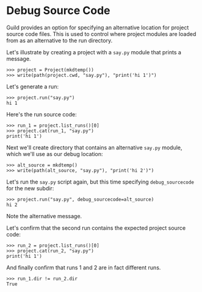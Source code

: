 # Debug Source Code

Guild provides an option for specifying an alternative location for project
source code files. This is used to control where project modules are loaded
from as an alternative to the run directory.

Let's illustrate by creating a project with a `say.py` module that prints a
message.

    >>> project = Project(mkdtemp())
    >>> write(path(project.cwd, "say.py"), "print('hi 1')")

Let's generate a run:

    >>> project.run("say.py")
    hi 1

Here's the run source code:

    >>> run_1 = project.list_runs()[0]
    >>> project.cat(run_1, "say.py")
    print('hi 1')

Next we'll create directory that contains an alternative `say.py` module, which
we'll use as our debug location:

    >>> alt_source = mkdtemp()
    >>> write(path(alt_source, "say.py"), "print('hi 2')")

Let's run the `say.py` script again, but this time specifying
`debug_sourcecode` for the new subdir:

    >>> project.run("say.py", debug_sourcecode=alt_source)
    hi 2

Note the alternative message.

Let's confirm that the second run contains the expected project source code:

    >>> run_2 = project.list_runs()[0]
    >>> project.cat(run_2, "say.py")
    print('hi 1')

And finally confirm that runs 1 and 2 are in fact different runs.

    >>> run_1.dir != run_2.dir
    True

